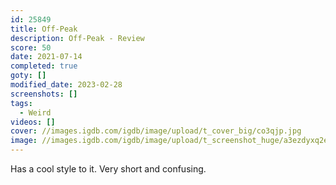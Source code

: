 ```yaml
---
id: 25849
title: Off-Peak
description: Off-Peak - Review
score: 50
date: 2021-07-14
completed: true
goty: []
modified_date: 2023-02-28
screenshots: []
tags:
  - Weird
videos: []
cover: //images.igdb.com/igdb/image/upload/t_cover_big/co3qjp.jpg
image: //images.igdb.com/igdb/image/upload/t_screenshot_huge/a3ezdyxq2eisfarfmpel.jpg
---
```

Has a cool style to it. Very short and confusing.